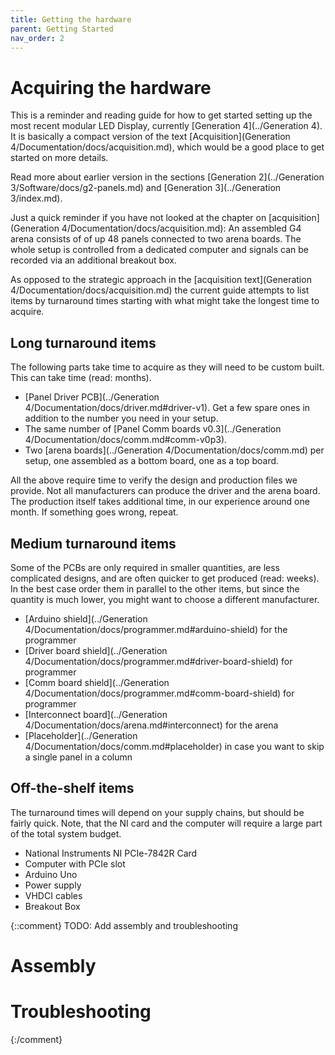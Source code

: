 ```yaml
---
title: Getting the hardware
parent: Getting Started
nav_order: 2
---
```


# Acquiring the hardware

This is a reminder and reading guide for how to get started setting up the most recent modular LED Display, currently [Generation 4](../Generation 4). It is basically a compact version of the text [Acquisition](Generation 4/Documentation/docs/acquisition.md), which would be a good place to get started on more details.

Read more about earlier version in the sections [Generation 2](../Generation 3/Software/docs/g2-panels.md) and [Generation 3](../Generation 3/index.md).

Just a quick reminder if you have not looked at the chapter on [acquisition](Generation 4/Documentation/docs/acquisition.md): An assembled G4 arena consists of of up 48 panels connected to two arena boards. The whole setup is controlled from a dedicated computer and signals can be recorded via an additional breakout box.

As opposed to the strategic approach in the [acquisition text](Generation 4/Documentation/docs/acquisition.md) the current guide attempts to list items by turnaround times starting with what might take the longest time to acquire.

## Long turnaround items

The following parts take time to acquire as they will need to be custom built. This can take time (read: months).

- [Panel Driver PCB](../Generation 4/Documentation/docs/driver.md#driver-v1). Get a few spare ones in addition to the number you need in your setup.
- The same number of [Panel Comm boards v0.3](../Generation 4/Documentation/docs/comm.md#comm-v0p3).
- Two [arena boards](../Generation 4/Documentation/docs/comm.md) per setup, one assembled as a bottom board, one as a top board.

All the above require time to verify the design and production files we provide. Not all manufacturers can produce the driver and the arena board. The production itself takes additional time, in our experience around one month. If something goes wrong, repeat.

## Medium turnaround items

Some of the PCBs are only required in smaller quantities, are less complicated designs, and are often quicker to get produced (read: weeks). In the best case order them in parallel to the other items, but since the quantity is much lower, you might want to choose a different manufacturer.

- [Arduino shield](../Generation 4/Documentation/docs/programmer.md#arduino-shield) for the programmer
- [Driver board shield](../Generation 4/Documentation/docs/programmer.md#driver-board-shield) for programmer
- [Comm board shield](../Generation 4/Documentation/docs/programmer.md#comm-board-shield) for programmer
- [Interconnect board](../Generation 4/Documentation/docs/arena.md#interconnect) for the arena
- [Placeholder](../Generation 4/Documentation/docs/comm.md#placeholder) in case you want to skip a single panel in a column

## Off-the-shelf items

The turnaround times will depend on your supply chains, but should be fairly quick. Note, that the NI card and the computer will require a large part of the total system budget.

- National Instruments NI PCIe-7842R Card
- Computer with PCIe slot
- Arduino Uno
- Power supply
- VHDCI cables
- Breakout Box

{::comment}
TODO: Add assembly and troubleshooting

# Assembly

# Troubleshooting

{:/comment}